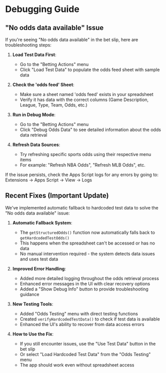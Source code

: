 # Debugging Guide

## "No odds data available" Issue

If you're seeing "No odds data available" in the bet slip, here are troubleshooting steps:

1. **Load Test Data First**: 
   - Go to the "Betting Actions" menu
   - Click "Load Test Data" to populate the odds feed sheet with sample data

2. **Check the 'odds feed' Sheet**:
   - Make sure a sheet named 'odds feed' exists in your spreadsheet
   - Verify it has data with the correct columns (Game Description, League, Type, Team, Odds, etc.)

3. **Run in Debug Mode**:
   - Go to the "Betting Actions" menu
   - Click "Debug Odds Data" to see detailed information about the odds data retrieval

4. **Refresh Data Sources**:
   - Try refreshing specific sports odds using their respective menu items
   - For example: "Refresh NBA Odds", "Refresh MLB Odds", etc.

If the issue persists, check the Apps Script logs for any errors by going to:
Extensions → Apps Script → View → Logs

## Recent Fixes (Important Update)

We've implemented automatic fallback to hardcoded test data to solve the "No odds data available" issue:

1. **Automatic Fallback System**:
   - The `getStructuredOdds()` function now automatically falls back to `getHardcodedTestOdds()`
   - This happens when the spreadsheet can't be accessed or has no data
   - No manual intervention required - the system detects data issues and uses test data

2. **Improved Error Handling**:
   - Added more detailed logging throughout the odds retrieval process
   - Enhanced error messages in the UI with clear recovery options
   - Added a "Show Debug Info" button to provide troubleshooting guidance

3. **New Testing Tools**:
   - Added "Odds Testing" menu with direct testing functions
   - Created `verifyHardcodedTestData()` to check if test data is available
   - Enhanced the UI's ability to recover from data access errors

4. **How to Use the Fix**:
   - If you still encounter issues, use the "Use Test Data" button in the bet slip
   - Or select "Load Hardcoded Test Data" from the "Odds Testing" menu
   - The app should work even without spreadsheet access
